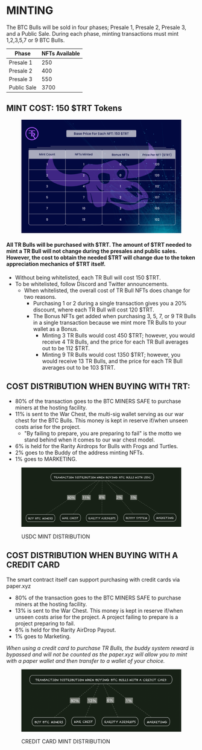 # MINTING

The BTC Bulls will be sold in four phases; Presale 1, Presale 2, Presale 3, and a Public Sale. During each phase, minting transactions must mint 1,2,3,5,7 or 9 BTC Bulls.&#x20;

| Phase       | NFTs Available  |
| ----------- | --------------- |
| Presale 1   | 250             |
| Presale 2   | 400             |
| Presale 3   | 550             |
| Public Sale | 3700            |



## MINT COST:  150 $TRT Tokens

<figure><img src="../../.gitbook/assets/3rddddddd-01 (1).jpg" alt=""><figcaption></figcaption></figure>

#### All TR Bulls will be purchased with $TRT. The amount of $TRT needed to mint a TR Bull will not change during the presales and public sales. However, the cost to obtain the needed $TRT will change due to the token appreciation mechanics of $TRT itself.&#x20;

* Without being whitelisted, each TR Bull will cost 150 $TRT.&#x20;
* To be whitelisted, follow Discord and Twitter announcements.&#x20;
  * When whitelisted, the overall cost of TR Bull NFTs does change for two reasons.  &#x20;
    * Purchasing 1 or 2 during a single transaction gives you a 20% discount, where each TR Bull will cost 120 $TRT.&#x20;
    * The Bonus NFTs get added when purchasing 3, 5, 7, or 9 TR Bulls in a single transaction because we mint more TR Bulls to your wallet as a Bonus.&#x20;
      * Minting 3 TR Bulls would cost 450 $TRT; however, you would receive 4 TR Bulls, and the price for each TR Bull averages out to be 112 $TRT.&#x20;
      * Minting 9 TR Bulls would cost 1350 $TRT; however, you would receive 13 TR Bulls, and the price for each TR Bull averages out to be 103 $TRT. &#x20;

## COST DISTRIBUTION WHEN BUYING WITH TRT:&#x20;

* 80% of the transaction goes to the BTC MINERS SAFE to purchase miners at the hosting facility.&#x20;
* 11% is sent to the War Chest, the multi-sig wallet serving as our war chest for the BTC Bulls. This money is kept in reserve if/when unseen costs arise for the project.&#x20;
  * "By failing to prepare, you are preparing to fail" is the motto we stand behind when it comes to our war chest model.
* 6% is held for the Rarity Airdrops for Bulls with Frogs and Turtles.
* 2% goes to the Buddy of the address minting NFTs.
* 1% goes to MARKETING.

<figure><img src="../../.gitbook/assets/image (1) (4).png" alt=""><figcaption><p>USDC MINT DISTRIBUTION</p></figcaption></figure>

## COST DISTRIBUTION WHEN BUYING WITH A CREDIT CARD

The smart contract itself can support purchasing with credit cards via paper.xyz

* 80% of the transaction goes to the BTC MINERS SAFE to purchase miners at the hosting facility.&#x20;
* 13% is sent to the War Chest. This money is kept in reserve if/when unseen costs arise for the project. A project failing to prepare is a project preparing to fail.&#x20;
* 6% is held for the Rarity AirDrop Payout.
* 1% goes to Marketing.

_When using a credit card to purchase TR Bulls, the buddy system reward is bypassed and will not be counted as the paper.xyz will allow you to mint with a paper wallet and then transfer to a wallet of your choice._&#x20;

<figure><img src="../../.gitbook/assets/image (10) (5).png" alt=""><figcaption><p>CREDIT CARD MINT DISTRIBUTION</p></figcaption></figure>
